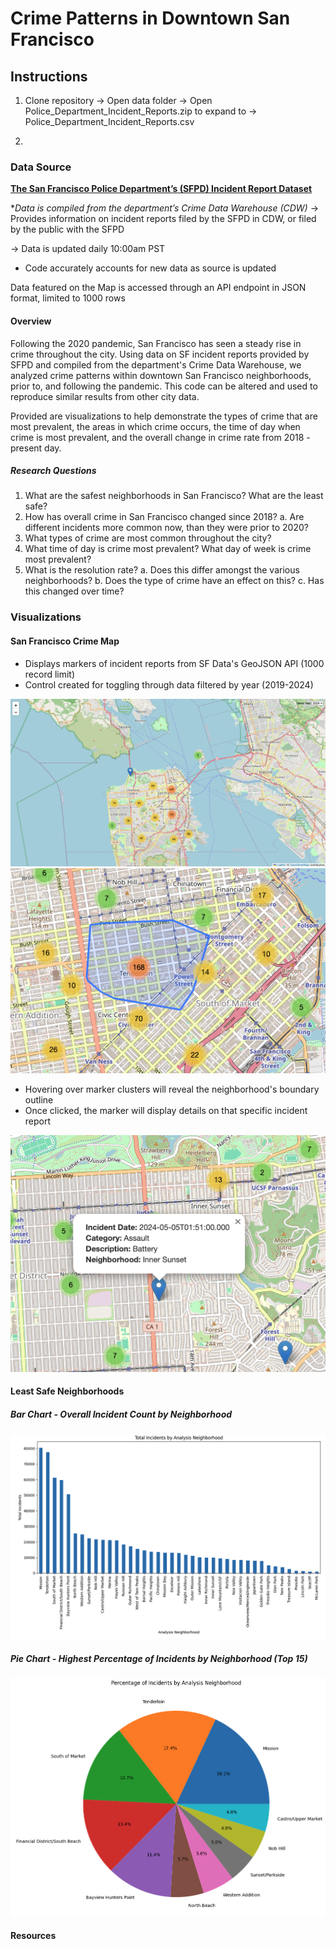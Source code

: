 # Crime Patterns in Downtown San Francisco

## Instructions
1. Clone repository → Open data folder → 
Open Police_Department_Incident_Reports.zip to expand to → Police_Department_Incident_Reports.csv

2. 

### Data Source
[**The San Francisco Police Department’s (SFPD) Incident Report Dataset**](https://data.sfgov.org/Public-Safety/Police-Department-Incident-Reports-2018-to-Present/wg3w-h783/data_preview) 

**Data is compiled from the department’s Crime Data Warehouse (CDW)*
→ Provides information on incident reports filed by the SFPD in CDW, or filed by the public with the SFPD

→ Data is updated daily 10:00am PST
* Code accurately accounts for new data as source is updated

Data featured on the Map is accessed through an API endpoint in JSON format, limited to 1000 rows


#### Overview
Following the 2020 pandemic, San Francisco has seen a steady rise in crime throughout the city. Using data on SF incident reports provided by SFPD and compiled from the department's Crime Data Warehouse, we analyzed crime patterns within downtown San Francisco neighborhoods, prior to, and following the pandemic. This code can be altered and used to reproduce similar results from other city data. 

Provided are visualizations to help demonstrate the types of crime that are most prevalent, the areas in which crime occurs, the time of day when crime is most prevalent, and the overall change in crime rate from 2018 - present day.

##### Research Questions
1. What are the safest neighborhoods in San Francisco? What are the least safe?
2. How has overall crime in San Francisco changed since 2018? 
    a. Are different incidents more common now, than they were prior to 2020?
3. What types of crime are most common throughout the city? 
4. What time of day is crime most prevalent? What day of week is crime most prevalent?
5. What is the resolution rate?
    a. Does this differ amongst the various neighborhoods?
    b. Does the type of crime have an effect on this?
    c. Has this changed over time?


### Visualizations
#### San Francisco Crime Map
* Displays markers of incident reports from SF Data's GeoJSON API (1000 record limit)
* Control created for toggling through data filtered by year (2019-2024)

![San Francisco Crime Map](./images/leaflet_crime_map.png)
![San Francisco Neighborhood Boundaries](./images/leaflet_neighborhood_boundaries.png)
* Hovering over marker clusters will reveal the neighborhood's boundary outline
* Once clicked, the marker will display details on that specific incident report

![Crime Map Incident Markers](./images/leaflet_incident_markers.png)


#### Least Safe Neighborhoods
##### Bar Chart - Overall Incident Count by Neighborhood
 ![Overall Incident Count Bar Chart](./images/overall_incident_count_bar_chart.png)
 ##### Pie Chart - Highest Percentage of Incidents by Neighborhood (Top 15)
 ![Neighborhood Pie Chart](./images/pie_chart_neighborhoods.png)

#### Resources